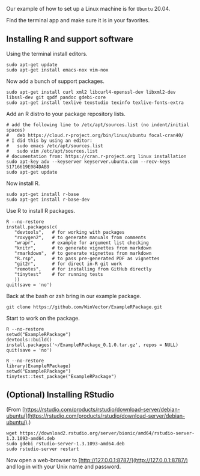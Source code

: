 
Our example of how to set up a Linux machine is for `Ubuntu` 20.04.

Find the terminal app and make sure it is in your favorites.

## Installing R and support software

Using the terminal install editors.

    sudo apt-get update
    sudo apt-get install emacs-nox vim-nox
    
Now add a bunch of support packages.

    sudo apt-get install curl xml2 libcurl4-openssl-dev libxml2-dev libssl-dev git qpdf pandoc gdebi-core
    sudo apt-get install texlive texstudio texinfo texlive-fonts-extra

Add an R distro to your package repository lists.

    # add the following line to /etc/apt/sources.list (no indent/initial spaces)
    #   deb https://cloud.r-project.org/bin/linux/ubuntu focal-cran40/
    # I did this by using an editor:
    #   sudo emacs /etc/apt/sources.list
    #   sudo vim /etc/apt/sources.list
    # documentation from: https://cran.r-project.org linux installation
    sudo apt-key adv --keyserver keyserver.ubuntu.com --recv-keys 51716619E084DAB9
    sudo apt-get update

Now install R.  
    
    sudo apt-get install r-base
    sudo apt-get install r-base-dev
    
Use R to install R packages.

    R --no-restore
    install.packages(c(
       "devtools",   # for working with packages
       "roxygen2",   # to generate manuals from comments
       "wrapr",      # example for argument list checking
       "knitr",      # to generate vignettes from markdown
       "rmarkdown",  # to generate vignettes from markdown
       "R.rsp",      # to pass pre-generated PDF as vignettes
       "git2r",      # for direct in-R git work
       "remotes",    # for installing from GitHub directly
       "tinytest"    # for running tests
       ))
    quit(save = 'no')


Back at the bash or zsh bring in our example package.

    git clone https://github.com/WinVector/ExampleRPackage.git
    
Start to work on the package.

    R --no-restore
    setwd("ExampleRPackage")
    devtools::build()
    install.packages('~/ExampleRPackage_0.1.0.tar.gz', repos = NULL)
    quit(save = 'no')
    
    R --no-restore
    library(ExampleRPackage)
    setwd("ExampleRPackage")
    tinytest::test_package("ExampleRPackage")

## (Optional) Installing RStudio


(From [https://rstudio.com/products/rstudio/download-server/debian-ubuntu/](https://rstudio.com/products/rstudio/download-server/debian-ubuntu/).)

    wget https://download2.rstudio.org/server/bionic/amd64/rstudio-server-1.3.1093-amd64.deb
    sudo gdebi rstudio-server-1.3.1093-amd64.deb
    sudo rstudio-server restart

Now open a web-browser to [http://127.0.0.1:8787/](http://127.0.0.1:8787/) and log in with your Unix name and password.

